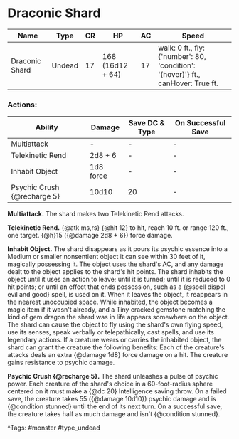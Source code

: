 # Draconic Shard

| Name | Type | CR | HP | AC | Speed |
|------|------|----|----|----|-------|
| Draconic Shard | Undead | 17 | 168 (16d12 + 64) | 17 | walk: 0 ft., fly: {'number': 80, 'condition': '(hover)'} ft., canHover: True ft. |

### Actions:

| Ability | Damage | Save DC & Type | On Successful Save |
|---------|--------|----------------|--------------------|
| Multiattack | - | - | - |
| Telekinetic Rend | 2d8 + 6 | - | - |
| Inhabit Object | 1d8 force | - | - |
| Psychic Crush {@recharge 5} | 10d10 | 20 | - |


**Multiattack.** The shard makes two Telekinetic Rend attacks.

**Telekinetic Rend.** {@atk ms,rs} {@hit 12} to hit, reach 10 ft. or range 120 ft., one target. {@h}15 ({@damage 2d8 + 6}) force damage.

**Inhabit Object.** The shard disappears as it pours its psychic essence into a Medium or smaller nonsentient object it can see within 30 feet of it, magically possessing it. The object uses the shard's AC, and any damage dealt to the object applies to the shard's hit points. The shard inhabits the object until it uses an action to leave; until it is turned; until it is reduced to 0 hit points; or until an effect that ends possession, such as a {@spell dispel evil and good} spell, is used on it. When it leaves the object, it reappears in the nearest unoccupied space. While inhabited, the object becomes a magic item if it wasn't already, and a Tiny cracked gemstone matching the kind of gem dragon the shard was in life appears somewhere on the object. The shard can cause the object to fly using the shard's own flying speed, use its senses, speak verbally or telepathically, cast spells, and use its legendary actions. If a creature wears or carries the inhabited object, the shard can grant the creature the following benefits: Each of the creature's attacks deals an extra {@damage 1d8} force damage on a hit. The creature gains resistance to psychic damage.

**Psychic Crush {@recharge 5}.** The shard unleashes a pulse of psychic power. Each creature of the shard's choice in a 60-foot-radius sphere centered on it must make a {@dc 20} Intelligence saving throw. On a failed save, the creature takes 55 ({@damage 10d10}) psychic damage and is {@condition stunned} until the end of its next turn. On a successful save, the creature takes half as much damage and isn't {@condition stunned}.

^Tags: #monster #type_undead